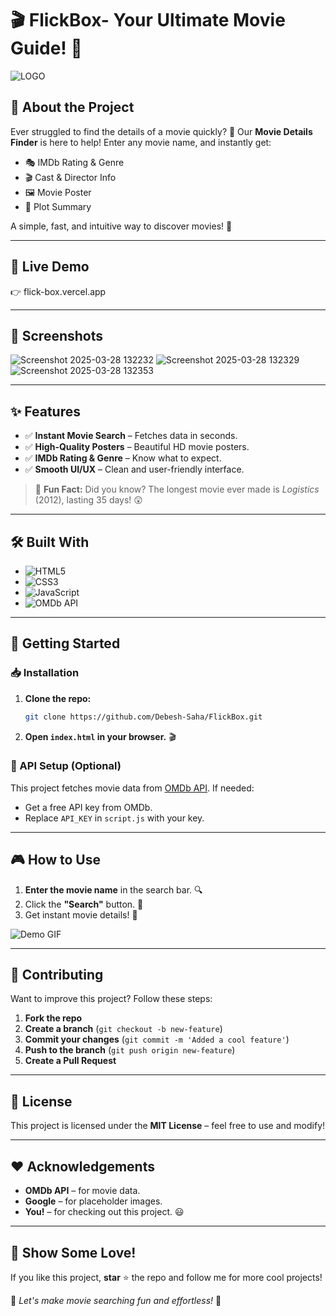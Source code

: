 # 🎬 FlickBox- Your Ultimate Movie Guide! 🍿

![LOGO](https://github.com/user-attachments/assets/ac0cde93-40ff-41fd-862d-0cec0bca35cb)

## 🌟 About the Project

Ever struggled to find the details of a movie quickly? 🎥 Our **Movie Details Finder** is here to help! Enter any movie name, and instantly get:
- 🎭 IMDb Rating & Genre
- 🎬 Cast & Director Info
- 🖼️ Movie Poster
- 📖 Plot Summary

A simple, fast, and intuitive way to discover movies! 🚀

---
## 🔗 Live Demo
👉 flick-box.vercel.app

---
## 📸 Screenshots

![Screenshot 2025-03-28 132232](https://github.com/user-attachments/assets/a97f2d83-f161-4986-aa8d-3e6822452cfa)
![Screenshot 2025-03-28 132329](https://github.com/user-attachments/assets/aab286c4-be43-47aa-b798-5e82294c0971)
![Screenshot 2025-03-28 132353](https://github.com/user-attachments/assets/b1611c89-06a1-4f65-b733-4dc1ab93ae90)

---
## ✨ Features
- ✅ **Instant Movie Search** – Fetches data in seconds.  
- ✅ **High-Quality Posters** – Beautiful HD movie posters.  
- ✅ **IMDb Rating & Genre** – Know what to expect.  
- ✅ **Smooth UI/UX** – Clean and user-friendly interface.  

> 🎥 **Fun Fact:** Did you know? The longest movie ever made is *Logistics* (2012), lasting 35 days! 😲

---
## 🛠️ Built With

- ![HTML5](https://img.shields.io/badge/HTML5-E34F26?style=for-the-badge&logo=html5&logoColor=white)
- ![CSS3](https://img.shields.io/badge/CSS3-1572B6?style=for-the-badge&logo=css3&logoColor=white)
- ![JavaScript](https://img.shields.io/badge/JavaScript-F7DF1E?style=for-the-badge&logo=javascript&logoColor=black)
- ![OMDb API](https://img.shields.io/badge/API-OMDb-red?style=for-the-badge)

---
## 🚀 Getting Started

### 📥 Installation
1. **Clone the repo:**
   ```sh
   git clone https://github.com/Debesh-Saha/FlickBox.git
   ```
2. **Open `index.html` in your browser.** 🎬

### 🔑 API Setup (Optional)
This project fetches movie data from [OMDb API](https://www.omdbapi.com/). If needed:
- Get a free API key from OMDb.
- Replace `API_KEY` in `script.js` with your key.

---
## 🎮 How to Use
1. **Enter the movie name** in the search bar. 🔍
2. Click the **"Search"** button. 🎥
3. Get instant movie details! 🚀

![Demo GIF](https://media.giphy.com/media/xT9IgG50Fb7Mi0prBC/giphy.gif)

---
## 🤝 Contributing
Want to improve this project? Follow these steps:
1. **Fork the repo**
2. **Create a branch** (`git checkout -b new-feature`)
3. **Commit your changes** (`git commit -m 'Added a cool feature'`)
4. **Push to the branch** (`git push origin new-feature`)
5. **Create a Pull Request**

---
## 📜 License
This project is licensed under the **MIT License** – feel free to use and modify!

---
## ❤️ Acknowledgements
- **OMDb API** – for movie data.
- **Google** – for placeholder images.
- **You!** – for checking out this project. 😃

---
## 🌟 Show Some Love!
If you like this project, **star** ⭐ the repo and follow me for more cool projects!

🚀 *Let's make movie searching fun and effortless!* 🍿

